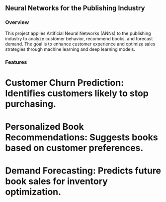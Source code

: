 ## Neural Networks for the Publishing Industry



### Overview

This project applies Artificial Neural Networks (ANNs) to the publishing industry to analyze customer behavior, recommend books, and forecast demand. The goal is to enhance customer experience and optimize sales strategies through machine learning and deep learning models.

### Features

# Customer Churn Prediction: Identifies customers likely to stop purchasing.

# Personalized Book Recommendations: Suggests books based on customer preferences.

# Demand Forecasting: Predicts future book sales for inventory optimization.


